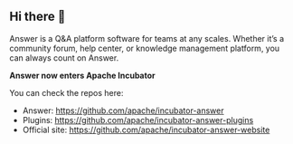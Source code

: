 ## Hi there 👋

Answer is a Q&A platform software for teams at any scales. Whether it’s a community forum, help center, or knowledge management platform, you can always count on Answer.

<!--

**Here are some ideas to get you started:**

🙋‍♀️ A short introduction - what is your organization all about?
🌈 Contribution guidelines - how can the community get involved?
👩‍💻 Useful resources - where can the community find your docs? Is there anything else the community should know?
🍿 Fun facts - what does your team eat for breakfast?
🧙 Remember, you can do mighty things with the power of [Markdown](https://docs.github.com/github/writing-on-github/getting-started-with-writing-and-formatting-on-github/basic-writing-and-formatting-syntax)
-->

**Answer now enters Apache Incubator**

You can check the repos here:

- Answer: https://github.com/apache/incubator-answer
- Plugins: https://github.com/apache/incubator-answer-plugins
- Official site: https://github.com/apache/incubator-answer-website
